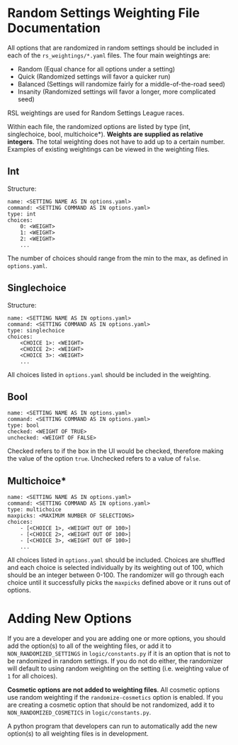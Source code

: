 # Random Settings Weighting File Documentation

All options that are randomized in random settings should be included in each of the `rs_weightings/*.yaml` files. The four main weightings are:

- Random (Equal chance for all options under a setting)
- Quick (Randomized settings will favor a quicker run)
- Balanced (Settings will randomize fairly for a middle-of-the-road seed)
- Insanity (Randomized settings will favor a longer, more complicated seed)

RSL weightings are used for Random Settings League races.

Within each file, the randomized options are listed by type (int, singlechoice, bool, multichoice*). **Weights are supplied as relative integers**. The total weighting does not have to add up to a certain number. Examples of existing weightings can be viewed in the weighting files.

## Int

Structure:

```
name: <SETTING NAME AS IN options.yaml>
command: <SETTING COMMAND AS IN options.yaml>
type: int
choices:
    0: <WEIGHT>
    1: <WEIGHT>
    2: <WEIGHT>
    ...
```

The number of choices should range from the min to the max, as defined in `options.yaml`.

## Singlechoice

Structure:

```
name: <SETTING NAME AS IN options.yaml>
command: <SETTING COMMAND AS IN options.yaml>
type: singlechoice
choices:
    <CHOICE 1>: <WEIGHT>
    <CHOICE 2>: <WEIGHT>
    <CHOICE 3>: <WEIGHT>
    ...
```

All choices listed in `options.yaml` should be included in the weighting.

## Bool

```
name: <SETTING NAME AS IN options.yaml>
command: <SETTING COMMAND AS IN options.yaml>
type: bool
checked: <WEIGHT OF TRUE>
unchecked: <WEIGHT OF FALSE>
```

Checked refers to if the box in the UI would be checked, therefore making the value of the option `true`. Unchecked refers to a value of `false`.

## Multichoice*

```
name: <SETTING NAME AS IN options.yaml>
command: <SETTING COMMAND AS IN options.yaml>
type: multichoice
maxpicks: <MAXIMUM NUMBER OF SELECTIONS>
choices:
    - [<CHOICE 1>, <WEIGHT OUT OF 100>]
    - [<CHOICE 2>, <WEIGHT OUT OF 100>]
    - [<CHOICE 3>, <WEIGHT OUT OF 100>]
    ...
```

All choices listed in `options.yaml` should be included. Choices are shuffled and each choice is selected individually by its weighting out of 100, which should be an integer between 0-100. The randomizer will go through each choice until it successfully picks the `maxpicks` defined above or it runs out of options.

# Adding New Options

If you are a developer and you are adding one or more options, you should add the option(s) to all of the weighting files, or add it to `NON_RANDOMIZED_SETTINGS` in `logic/constants.py` if it is an option that is not to be randomized in random settings. If you do not do either, the randomizer will default to using random weighting on the setting (i.e. weighting value of `1` for all choices).

**Cosmetic options are not added to weighting files**. All cosmetic options use random weighting if the `randomize-cosmetics` option is enabled. If you are creating a cosmetic option that should be not randomized, add it to `NON_RANDOMIZED_COSMETICS` in `logic/constants.py`.

A python program that developers can run to automatically add the new option(s) to all weighting files is in development.
